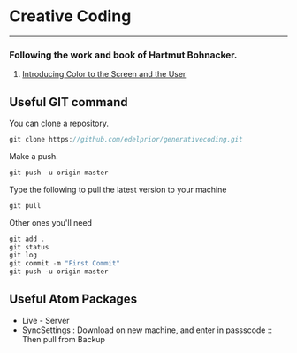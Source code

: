 # Creative Coding
___
 ### Following the work and book of Hartmut Bohnacker. 

1. [Introducing Color to the Screen and the User](01_Color/)


## Useful GIT command
You can clone a repository.
```javascript
git clone https://github.com/edelprior/generativecoding.git
```

Make a push.
```javascript
git push -u origin master
```
Type the following to pull the latest version to your machine
```javascript
git pull
```
Other ones you'll need
```javascript
git add .
git status
git log
git commit -m "First Commit"
git push -u origin master
```
## Useful Atom Packages
* Live - Server
* SyncSettings : Download on new machine, and enter in passscode :: Then pull from Backup


